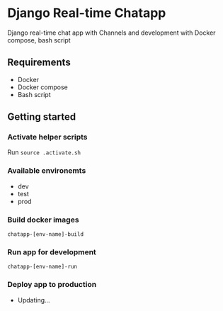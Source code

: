 # Django Real-time Chatapp
Django real-time chat app with Channels and development with Docker compose, bash script

## Requirements
- Docker
- Docker compose
- Bash script

## Getting started

### Activate helper scripts
Run `source .activate.sh`

### Available environemts
- dev
- test
- prod

### Build docker images
    chatapp-[env-name]-build

### Run app for development
    chatapp-[env-name]-run

### Deploy app to production
- Updating...
